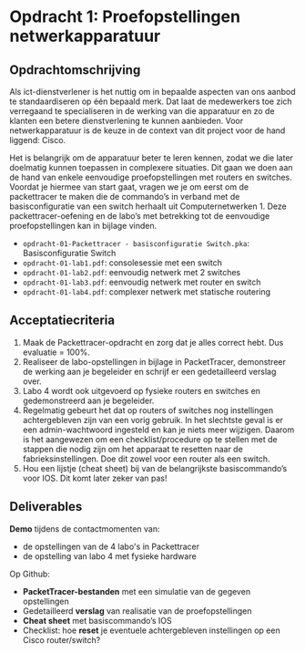 # Opdracht 1: Proefopstellingen netwerkapparatuur

## Opdrachtomschrijving

Als ict-dienstverlener is het nuttig om in bepaalde aspecten van ons aanbod te standaardiseren op één bepaald merk. Dat laat de medewerkers toe zich verregaand te specialiseren in de werking van die apparatuur en zo de klanten een betere dienstverlening te kunnen aanbieden. Voor netwerkapparatuur is de keuze in de context van dit project voor de hand liggend: Cisco.

Het is belangrijk om de apparatuur beter te leren kennen, zodat we die later doelmatig kunnen toepassen in complexere situaties. Dit gaan we doen aan de hand van enkele eenvoudige proefopstellingen met routers en switches. Voordat je hiermee van start gaat, vragen we je om eerst om de packettracer te maken die de commando’s in verband met de basisconfiguratie van een switch herhaalt uit Computernetwerken 1. Deze packettracer-oefening en de labo’s met betrekking tot de eenvoudige proefopstellingen kan in bijlage vinden.

- `opdracht-01-Packettracer - basisconfiguratie Switch.pka`: Basisconfiguratie Switch
- `opdracht-01-lab1.pdf`: consolesessie met een switch
- `opdracht-01-lab2.pdf`: eenvoudig netwerk met 2 switches
- `opdracht-01-lab3.pdf`: eenvoudig netwerk met router en switch
- `opdracht-01-lab4.pdf`: complexer netwerk met statische routering

## Acceptatiecriteria

1. Maak de Packettracer-opdracht en zorg dat je alles correct hebt. Dus evaluatie = 100%.
2. Realiseer de labo-opstellingen in bijlage in PacketTracer, demonstreer de werking aan je begeleider en schrijf er een gedetailleerd verslag over.
3. Labo 4 wordt ook uitgevoerd op fysieke routers en switches en gedemonstreerd aan je begeleider.
4. Regelmatig gebeurt het dat op routers of switches nog instellingen achtergebleven zijn van een vorig gebruik. In het slechtste geval is er een admin-wachtwoord ingesteld en kan je niets meer wijzigen. Daarom is het aangewezen om een checklist/procedure op te stellen met de stappen die nodig zijn om het apparaat te resetten naar de fabrieksinstellingen. Doe dit zowel voor een router als een switch.
5. Hou een lijstje (cheat sheet) bij van de belangrijkste basiscommando’s voor IOS. Dit komt later zeker van pas!

## Deliverables

**Demo** tijdens de contactmomenten van:

- de opstellingen van de 4 labo's in Packettracer
- de opstelling van labo 4 met fysieke hardware

Op Github:

- **PacketTracer-bestanden** met een simulatie van de gegeven opstellingen
- Gedetailleerd **verslag** van realisatie van de proefopstellingen
- **Cheat sheet** met basiscommando’s IOS
- Checklist: hoe **reset** je eventuele achtergebleven instellingen op een Cisco
router/switch?
